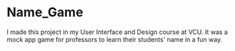 # Name_Game
I made this project in my User Interface and Design course at VCU. It was a mock app game for professors to learn their students' name in a fun way. 
